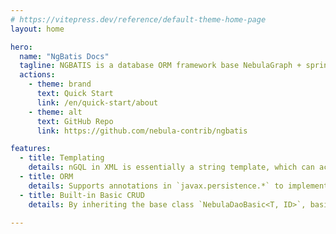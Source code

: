 ```yaml
---
# https://vitepress.dev/reference/default-theme-home-page
layout: home

hero:
  name: "NgBatis Docs"
  tagline: NGBATIS is a database ORM framework base NebulaGraph + spring-boot, which takes advantage of the mybatis’ fashion development, including some de-factor operations in single table and vertex-edge, like mybatis-plus.
  actions:
    - theme: brand
      text: Quick Start
      link: /en/quick-start/about
    - theme: alt
      text: GitHub Repo
      link: https://github.com/nebula-contrib/ngbatis

features:
  - title: Templating
    details: nGQL in XML is essentially a string template, which can achieve dynamic queries through placeholder substitution. NgBatis uses Beetl as the template engine.
  - title: ORM
    details: Supports annotations in `javax.persistence.*` to implement object-relational mapping.
  - title: Built-in Basic CRUD
    details: By inheriting the base class `NebulaDaoBasic<T, ID>`, basic CRUD operations are implemented.

---
```

